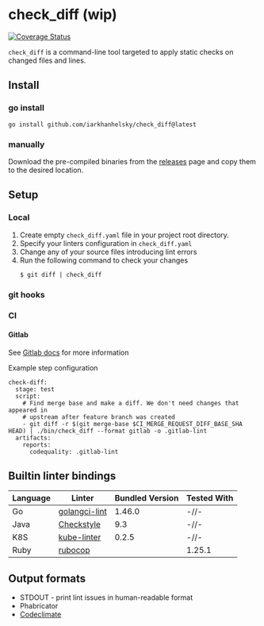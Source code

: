 # check_diff (wip)

[![Coverage Status](https://coveralls.io/repos/github/iarkhanhelsky/check_diff/badge.svg)](https://coveralls.io/github/iarkhanhelsky/check_diff)

`check_diff` is a command-line tool targeted to apply static checks on changed
files and lines. 

## Install

### go install

```
go install github.com/iarkhanhelsky/check_diff@latest
```

### manually

Download the pre-compiled binaries from the [releases](https://github.com/iarkhanhelsky/check_diff/releases) 
page and copy them to the desired location.

## Setup

### Local
1. Create empty `check_diff.yaml` file in your project root directory.
2. Specify your linters configuration in `check_diff.yaml`
3. Change any of your source files introducing lint errors
4. Run the following command to check your changes
   ```
   $ git diff | check_diff 
   ```

### git hooks

### CI

#### Gitlab

See [Gitlab docs](https://docs.gitlab.com/ee/user/project/merge_requests/code_quality.html#implementing-a-custom-tool) for more information 

Example step configuration
```
check-diff:
  stage: test
  script:
    # Find merge base and make a diff. We don't need changes that appeared in
    # upstream after feature branch was created
    - git diff -r $(git merge-base $CI_MERGE_REQUEST_DIFF_BASE_SHA HEAD) | ./bin/check_diff --format gitlab -o .gitlab-lint
  artifacts:
    reports:
      codequality: .gitlab-lint
```

## Builtin linter bindings

| Language | Linter                                                      | Bundled Version | Tested With  |
|----------|-------------------------------------------------------------|-----------------|--------------|
| Go       | [golangci-lint](pkg/checker/golang/golangci-lint/Readme.md) | 1.46.0          | -//-         |
| Java     | [Checkstyle](pkg/checker/java/checkstyle/Readme.md)         | 9.3             | -//-         |
| K8S      | [kube-linter](pkg/checker/k8s/kubelinter/Readme.md)         | 0.2.5           | -//-         |
| Ruby     | [rubocop](pkg/checker/ruby/rubocop/Readme.md)               |                 | 1.25.1       |
 
## Output formats

* STDOUT - print lint issues in human-readable format
* Phabricator
* [Codeclimate](https://github.com/codeclimate/platform/blob/master/spec/analyzers/SPEC.md) 